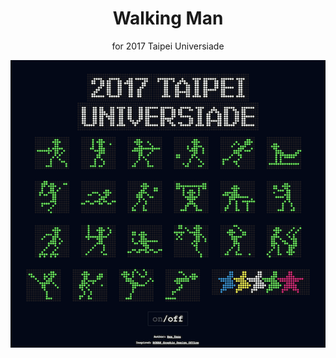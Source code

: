 <h1 align="center">Walking Man</h1>
<p align="center">for 2017 Taipei Universiade</p>

<p align="center"><img src="https://raw.githubusercontent.com/akccakcctw/walking-man/master/screenshot.png"></p>
